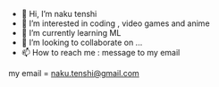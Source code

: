 - 👋 Hi, I’m naku tenshi
- 👀 I’m interested in coding , video games and anime
- 🌱 I’m currently learning ML
- 💞️ I’m looking to collaborate on ...
- 📫 How to reach me : message to my email

my email = naku.tenshi@gmail.com

<!---
nakutenshi/nakutenshi is a ✨ special ✨ repository because its `README.md` (this file) appears on your GitHub profile.
You can click the Preview link to take a look at your changes.
--->
